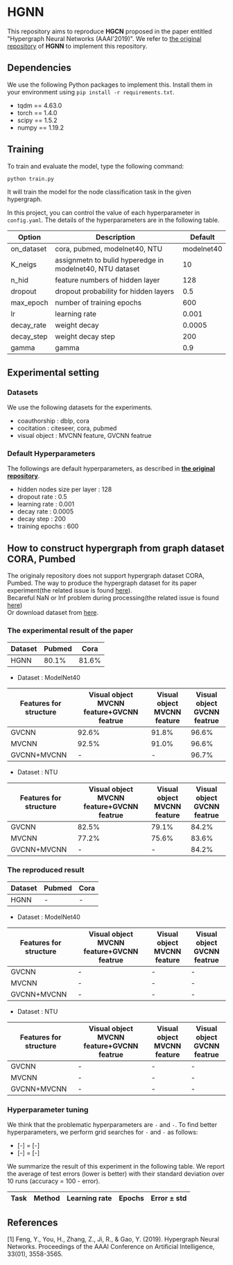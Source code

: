 # HGNN
This repository aims to reproduce **HGCN** proposed in the paper entitled "Hypergraph Neural Networks (AAAI'2019)". 
 We refer to [the original repository](https://github.com/iMoonLab/HGNN) of **HGNN** to implement this repository. 

## Dependencies
 We use the following Python packages to implement this. Install them in your environment using `pip install -r requirements.txt`. 

 * tqdm == 4.63.0  
 * torch == 1.4.0  
 * scipy == 1.5.2  
 * numpy == 1.19.2  

## Training
To train and evaluate the model, type the following command: 
 ```bash
python train.py
 ```

 It will train the model for the node classification task in the given hypergraph. 

 In this project, you can control the value of each hyperparameter in `config.yaml`. 
 The details of the hyperparameters are in the following table.

 Option | Description | Default
 ------- | ---------- | --------
 on_dataset | cora, pubmed, modelnet40, NTU | modelnet40
 K_neigs | assignmetn to bulid hyperedge in modelnet40, NTU dataset | 10
 n_hid | feature numbers of hidden layer | 128
 dropout | dropout probability for hidden layers | 0.5
 max_epoch | number of training epochs | 600
 lr | learning rate | 0.001
 decay_rate | weight decay | 0.0005
 decay_step | weight decay step | 200
 gamma | gamma | 0.9

 ## Experimental setting

 ### Datasets
 We use the following datasets for the experiments. 
 * coauthorship : dblp, cora  
 * cocitation : citeseer, cora, pubmed
 * visual object : MVCNN feature, GVCNN featrue

 ### Default Hyperparameters
 The followings are default hyperparameters, as described in **[the original repository](https://github.com/malllabiisc/HyperGCN)**. 
 * hidden nodes size per layer : 128  
 * dropout rate : 0.5  
 * learning rate : 0.001  
 * decay rate : 0.0005  
 * decay step : 200  
 * training epochs : 600  


## How to construct hypergraph from graph dataset CORA, Pumbed

The originaly repository does not support hypergraph dataset CORA, Pumbed. The way to produce the hypergraph dataset for its paper experiment(the related issue is found [here](https://github.com/iMoonLab/HGNN/issues/3)).  
Becareful NaN or Inf problem during processing(the related issue is found [here](https://github.com/iMoonLab/HGNN/issues/14))  
Or download dataset from [here](https://github.com/ro-ko/HyperGCN-pytorch).

### The experimental result of the paper

 | Dataset | Pubmed | Cora 
 ------- | ------ | ---- 
 HGNN | 80.1% | 81.6% 


- Dataset : ModelNet40 

 | Features for structure | Visual object <br> MVCNN feature+GVCNN featrue | Visual object <br> MVCNN feature | Visual object <br> GVCNN featrue
 ------- | ------ | ---- | ---- 
 GVCNN | 92.6% | 91.8% | 96.6% 
 MVCNN | 92.5% | 91.0% | 96.6%
 GVCNN+MVCNN | - | - | 96.7% 

- Dataset : NTU

 | Features for structure | Visual object <br> MVCNN feature+GVCNN featrue | Visual object <br> MVCNN feature | Visual object <br> GVCNN featrue
 ------- | ------ | ---- | ---- 
 GVCNN | 82.5% | 79.1% | 84.2% 
 MVCNN | 77.2% | 75.6% | 83.6%
 GVCNN+MVCNN | - | - | 84.2% 
 
### The reproduced result

 | Dataset | Pubmed | Cora 
 ------- | ------ | ---- 
 HGNN | - | - 


- Dataset : ModelNet40 

 | Features for structure | Visual object <br> MVCNN feature+GVCNN featrue | Visual object <br> MVCNN feature | Visual object <br> GVCNN featrue
 ------- | ------ | ---- | ---- 
 GVCNN | - | - | - 
 MVCNN | - | - | -
 GVCNN+MVCNN | - | - | - 

- Dataset : NTU

 | Features for structure | Visual object <br> MVCNN feature+GVCNN featrue | Visual object <br> MVCNN feature | Visual object <br> GVCNN featrue
 ------- | ------ | ---- | ---- 
 GVCNN | - | - | - 
 MVCNN | - | - | -
 GVCNN+MVCNN | - | - | - 


### Hyperparameter tuning

We think that the problematic hyperparameters are `-` and `-`. 
To find better hyperparameters, we perform grid searches for `-` and `-` as follows:
- [-] = [-]  
- [-] = [-]  

We summarize the result of this experiment in the following table. 
We report the average of test errors (lower is better) with their standard deviation over 10 runs (accuracy = 100 - error). 

  Task | Method | Learning rate | Epochs | Error ± std
 ----- | ------ | ------ | ------- | -------

 
 ## References
 [1] Feng, Y., You, H., Zhang, Z., Ji, R., & Gao, Y. (2019). Hypergraph Neural Networks. Proceedings of the AAAI Conference on Artificial Intelligence, 33(01), 3558-3565. 